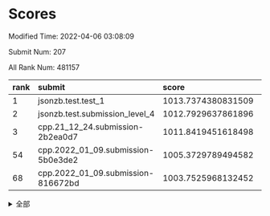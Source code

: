 # Scores

Modified Time: 2022-04-06 03:08:09

Submit Num: 207

All Rank Num: 481157

| rank |               submit               |       score        |       sigma        | pk_num |
| :--- | :--------------------------------- | :----------------- | :----------------- | :----- |
| 1    | jsonzb.test.test_1                 | 1013.7374380831509 | 0.8206130817837981 | 9296   |
| 2    | jsonzb.test.submission_level_4     | 1012.7929637861896 | 0.8263750497903435 | 9292   |
| 3    | cpp.21_12_24.submission-2b2ea0d7   | 1011.8419451618498 | 0.7863255831367233 | 9300   |
| 54   | cpp.2022_01_09.submission-5b0e3de2 | 1005.3729789494582 | 0.7093587221227151 | 9293   |
| 68   | cpp.2022_01_09.submission-816672bd | 1003.7525968132452 | 0.7251390855185814 | 9295   |


<details>
<summary>全部</summary>

| rank |                 submit                 |       score        |       sigma        | pk_num |
| :--- | :------------------------------------- | :----------------- | :----------------- | :----- |
| 1    | jsonzb.test.test_1                     | 1013.7374380831509 | 0.8206130817837981 | 9296   |
| 2    | jsonzb.test.submission_level_4         | 1012.7929637861896 | 0.8263750497903435 | 9292   |
| 3    | cpp.21_12_24.submission-2b2ea0d7       | 1011.8419451618498 | 0.7863255831367233 | 9300   |
| 4    | gobigger.level_3.submission_level_3_2  | 1011.7268239760108 | 0.7688015530434503 | 9292   |
| 5    | gobigger.level_3.submission_level_3_41 | 1011.7220659977556 | 0.7655215097036743 | 9298   |
| 6    | gobigger.level_3.submission_level_3_49 | 1011.703568880838  | 0.7763064057213384 | 9295   |
| 7    | gobigger.level_3.submission_level_3_35 | 1011.5647865419867 | 0.7747356511077741 | 9296   |
| 8    | gobigger.level_3.submission_level_3_45 | 1011.3507255833923 | 0.7796406198102722 | 9299   |
| 9    | gobigger.level_3.submission_level_3_13 | 1011.3367784362644 | 0.7800066958943606 | 9296   |
| 10   | gobigger.level_3.submission_level_3_47 | 1011.3268975819202 | 0.7541448777799659 | 9301   |
| 11   | gobigger.level_3.submission_level_3_21 | 1011.2620680229668 | 0.7717425161973471 | 9298   |
| 12   | gobigger.level_3.submission_level_3_14 | 1011.1247981026394 | 0.776658842112357  | 9297   |
| 13   | gobigger.level_3.submission_level_3_5  | 1011.0175622145283 | 0.7627800033369107 | 9301   |
| 14   | gobigger.level_3.submission_level_3_18 | 1011.0139610040992 | 0.811282362997417  | 9296   |
| 15   | gobigger.level_3.submission_level_3_40 | 1010.9478457504433 | 0.7789731644432586 | 9300   |
| 16   | gobigger.level_3.submission_level_3_37 | 1010.9375003974314 | 0.7777640379716972 | 9299   |
| 17   | gobigger.level_3.submission_level_3_36 | 1010.8713090939485 | 0.7708258961278531 | 9298   |
| 18   | gobigger.level_3.submission_level_3_20 | 1010.8259867337226 | 0.7919390294707684 | 9299   |
| 19   | gobigger.level_3.submission_level_3_48 | 1010.8217078096484 | 0.7569934718661141 | 9298   |
| 20   | gobigger.level_3.submission_level_3_22 | 1010.8001766920908 | 0.7945695092174426 | 9299   |
| 21   | gobigger.level_3.submission_level_3_12 | 1010.7352396305935 | 0.7725405433487934 | 9300   |
| 22   | gobigger.level_3.submission_level_3_19 | 1010.7327473706533 | 0.7658423239326373 | 9300   |
| 23   | gobigger.level_3.submission_level_3_46 | 1010.5060576300328 | 0.7619905900093438 | 9298   |
| 24   | gobigger.level_3.submission_level_3_28 | 1010.3492916689971 | 0.7528471450388992 | 9298   |
| 25   | gobigger.level_3.submission_level_3_17 | 1010.1556860799107 | 0.7556182799387856 | 9303   |
| 26   | gobigger.level_3.submission_level_3_43 | 1010.1246830070822 | 0.7522425905115991 | 9297   |
| 27   | gobigger.level_3.submission_level_3_16 | 1010.0302903507115 | 0.7583046066672732 | 9300   |
| 28   | gobigger.level_3.submission_level_3_42 | 1009.9942102374865 | 0.7652227725810216 | 9296   |
| 29   | gobigger.level_3.submission_level_3_1  | 1009.9264939210609 | 0.7487523893938408 | 9300   |
| 30   | gobigger.level_3.submission_level_3_4  | 1009.8923497534976 | 0.7566847097598214 | 9298   |
| 31   | gobigger.level_3.submission_level_3_39 | 1009.8177858534899 | 0.7562157895806304 | 9301   |
| 32   | gobigger.level_3.submission_level_3_9  | 1009.5825858175718 | 0.7367077554867519 | 9299   |
| 33   | gobigger.level_3.submission_level_3_25 | 1009.5456745006458 | 0.7765891792601648 | 9297   |
| 34   | gobigger.level_3.submission_level_3_44 | 1009.4825224920384 | 0.7497773005512931 | 9296   |
| 35   | gobigger.level_3.submission_level_3_27 | 1009.4721100952106 | 0.7444486012333206 | 9296   |
| 36   | gobigger.level_3.submission_level_3_31 | 1009.4564030610801 | 0.735577894786281  | 9296   |
| 37   | gobigger.level_3.submission_level_3_3  | 1009.4071352145082 | 0.7460870052391414 | 9298   |
| 38   | gobigger.level_3.submission_level_3_11 | 1009.3555015434744 | 0.7432149665819606 | 9300   |
| 39   | gobigger.level_3.submission_level_3_10 | 1009.316634355684  | 0.7404609449751584 | 9298   |
| 40   | gobigger.level_3.submission_level_3_7  | 1009.0128733589859 | 0.7402978343699345 | 9299   |
| 41   | gobigger.level_3.submission_level_3_26 | 1008.9283154513446 | 0.7354306319060482 | 9290   |
| 42   | gobigger.level_3.submission_level_3_29 | 1008.8641104042692 | 0.7657329346884805 | 9297   |
| 43   | gobigger.level_3.submission_level_3_8  | 1008.854987389861  | 0.7434798945636616 | 9296   |
| 44   | gobigger.level_3.submission_level_3_38 | 1008.8536835562151 | 0.7471711442262944 | 9299   |
| 45   | gobigger.level_3.submission_level_3_30 | 1008.8208640089216 | 0.7453147112711314 | 9293   |
| 46   | gobigger.level_3.submission_level_3_23 | 1008.813503918979  | 0.7582313852966565 | 9297   |
| 47   | gobigger.level_3.submission_level_3_24 | 1008.8124866419946 | 0.7548808610248325 | 9299   |
| 48   | gobigger.level_3.submission_level_3_15 | 1008.684606600079  | 0.7299882771101653 | 9294   |
| 49   | gobigger.level_3.submission_level_3_32 | 1008.6814817745676 | 0.7475881560266114 | 9295   |
| 50   | gobigger.level_3.submission_level_3_34 | 1008.5668656224964 | 0.7471964364981541 | 9295   |
| 51   | gobigger.level_3.submission_level_3_33 | 1008.4702224363197 | 0.7335056073929422 | 9293   |
| 52   | gobigger.level_3.submission_level_3_0  | 1007.9258588657843 | 0.7394431343241638 | 9297   |
| 53   | gobigger.level_3.submission_level_3_6  | 1007.9226939435964 | 0.7724628307033548 | 9300   |
| 54   | cpp.2022_01_09.submission-5b0e3de2     | 1005.3729789494582 | 0.7093587221227151 | 9293   |
| 55   | gobigger.level_1.submission_level_1_26 | 1005.3257328862818 | 0.7164564082373529 | 9303   |
| 56   | gobigger.level_1.submission_level_1_2  | 1004.7585062729983 | 0.7154275096795508 | 9295   |
| 57   | gobigger.level_1.submission_level_1_34 | 1004.4713425047943 | 0.7174382456373082 | 9298   |
| 58   | gobigger.level_1.submission_level_1_43 | 1004.361345802777  | 0.7090018220388242 | 9296   |
| 59   | gobigger.level_1.submission_level_1_45 | 1004.3328314674326 | 0.7122619582366553 | 9296   |
| 60   | gobigger.level_1.submission_level_1_35 | 1004.1081825155871 | 0.7222981287174732 | 9297   |
| 61   | gobigger.level_1.submission_level_1_31 | 1004.065801258797  | 0.7283476274701436 | 9298   |
| 62   | gobigger.level_1.submission_level_1_20 | 1004.058097878124  | 0.7241205392647413 | 9303   |
| 63   | gobigger.level_1.submission_level_1_38 | 1004.0415295485464 | 0.7204083078468493 | 9295   |
| 64   | gobigger.level_1.submission_level_1_37 | 1003.997883306127  | 0.717408111550833  | 9301   |
| 65   | gobigger.level_1.submission_level_1_42 | 1003.9633112390601 | 0.7094943247184478 | 9298   |
| 66   | gobigger.level_1.submission_level_1_48 | 1003.8913708859563 | 0.7165404031238285 | 9297   |
| 67   | gobigger.level_1.submission_level_1_39 | 1003.8704727070723 | 0.7184145225164805 | 9297   |
| 68   | cpp.2022_01_09.submission-816672bd     | 1003.7525968132452 | 0.7251390855185814 | 9295   |
| 69   | gobigger.level_1.submission_level_1_36 | 1003.7301247446804 | 0.7066189437990251 | 9294   |
| 70   | gobigger.level_1.submission_level_1_3  | 1003.702767112346  | 0.7116199451059678 | 9298   |
| 71   | gobigger.level_1.submission_level_1_29 | 1003.6980673108312 | 0.7250827007691647 | 9291   |
| 72   | gobigger.level_1.submission_level_1_49 | 1003.6284389363681 | 0.7201189937349349 | 9298   |
| 73   | gobigger.level_1.submission_level_1_21 | 1003.6236736851333 | 0.7194773638457728 | 9301   |
| 74   | gobigger.level_1.submission_level_1_10 | 1003.6182495964977 | 0.7015529593026738 | 9293   |
| 75   | gobigger.level_1.submission_level_1_19 | 1003.5835459169897 | 0.7156282389425933 | 9298   |
| 76   | gobigger.level_1.submission_level_1_28 | 1003.4468118774616 | 0.7098251053670156 | 9297   |
| 77   | gobigger.level_1.submission_level_1_0  | 1003.3650412196015 | 0.712507469934932  | 9300   |
| 78   | gobigger.level_1.submission_level_1_33 | 1003.3564210132266 | 0.7056187911521745 | 9297   |
| 79   | gobigger.level_1.submission_level_1_5  | 1003.3075226885885 | 0.71281557544375   | 9300   |
| 80   | gobigger.level_1.submission_level_1_25 | 1003.2770776714365 | 0.7082787647510561 | 9301   |
| 81   | gobigger.level_1.submission_level_1_13 | 1003.2030763668414 | 0.7204326804796632 | 9302   |
| 82   | gobigger.level_1.submission_level_1_1  | 1003.1587181318457 | 0.7207998420876237 | 9300   |
| 83   | gobigger.level_1.submission_level_1_11 | 1003.1560256688292 | 0.7136294907934442 | 9299   |
| 84   | gobigger.level_1.submission_level_1_46 | 1003.149163319726  | 0.7103853274662291 | 9302   |
| 85   | gobigger.level_1.submission_level_1_27 | 1003.1338843049272 | 0.7119660597958479 | 9297   |
| 86   | gobigger.level_1.submission_level_1_17 | 1003.0816669850552 | 0.708718246984133  | 9303   |
| 87   | gobigger.level_1.submission_level_1_7  | 1003.0716112705845 | 0.6996620243883419 | 9298   |
| 88   | gobigger.level_1.submission_level_1_40 | 1002.9808205011848 | 0.718833849995148  | 9296   |
| 89   | gobigger.level_1.submission_level_1_41 | 1002.943874471059  | 0.7103204175687486 | 9296   |
| 90   | gobigger.level_1.submission_level_1_12 | 1002.9290812095404 | 0.7137385472674049 | 9298   |
| 91   | gobigger.level_1.submission_level_1_14 | 1002.9283125473988 | 0.7055177879235697 | 9295   |
| 92   | gobigger.level_1.submission_level_1_16 | 1002.9177171542581 | 0.7046438682186879 | 9299   |
| 93   | gobigger.level_1.submission_level_1_15 | 1002.7699138323562 | 0.7142287693649159 | 9299   |
| 94   | gobigger.level_1.submission_level_1_6  | 1002.7581291439873 | 0.7141781090922208 | 9297   |
| 95   | gobigger.level_1.submission_level_1_47 | 1002.644701125191  | 0.7107729225657123 | 9293   |
| 96   | gobigger.level_1.submission_level_1_8  | 1002.6051007712932 | 0.7247080764530317 | 9306   |
| 97   | gobigger.level_1.submission_level_1_24 | 1002.5602662230854 | 0.7091313942773773 | 9296   |
| 98   | gobigger.level_1.submission_level_1_18 | 1002.559456659662  | 0.7155348526972288 | 9302   |
| 99   | gobigger.level_1.submission_level_1_30 | 1002.4870182214396 | 0.7222548782073382 | 9296   |
| 100  | gobigger.level_1.submission_level_1_23 | 1002.2423644743048 | 0.7164232537215944 | 9296   |
| 101  | gobigger.level_1.submission_level_1_4  | 1002.1907456968288 | 0.7113512183393681 | 9293   |
| 102  | gobigger.level_1.submission_level_1_44 | 1002.079773688585  | 0.7067685701393992 | 9300   |
| 103  | gobigger.level_1.submission_level_1_32 | 1001.8616646526137 | 0.7170268907042743 | 9300   |
| 104  | gobigger.level_1.submission_level_1_9  | 1001.8134150810114 | 0.7185672227738235 | 9298   |
| 105  | gobigger.level_1.submission_level_1_22 | 1001.5459108724959 | 0.7119172493690092 | 9301   |
| 106  | gobigger.random.submission_random_10   | 997.2871689154956  | 0.7030195553228723 | 9298   |
| 107  | gobigger.random.submission_random_13   | 997.0371718162016  | 0.7120593192131268 | 9295   |
| 108  | gobigger.random.submission_random_37   | 996.9259559652928  | 0.6962537782307636 | 9297   |
| 109  | gobigger.random.submission_random_48   | 996.8489738741879  | 0.7150112374509564 | 9301   |
| 110  | gobigger.random.submission_random_39   | 996.7977806326804  | 0.711853302727139  | 9297   |
| 111  | gobigger.random.submission_random_20   | 996.6952383584982  | 0.7029430530293443 | 9299   |
| 112  | gobigger.random.submission_random_1    | 996.5681503947718  | 0.7140936030720301 | 9299   |
| 113  | gobigger.random.submission_random_6    | 996.4713512528067  | 0.7337421687687536 | 9297   |
| 114  | gobigger.random.submission_random_28   | 996.4310714330909  | 0.7010248873986464 | 9299   |
| 115  | gobigger.random.submission_random_31   | 996.4263831970457  | 0.7163782468402609 | 9297   |
| 116  | gobigger.random.submission_random_8    | 996.3417386200126  | 0.7065685103700027 | 9301   |
| 117  | gobigger.random.submission_random_38   | 996.278059426135   | 0.7200179974195309 | 9295   |
| 118  | gobigger.random.submission_random_3    | 996.2464836198028  | 0.7107273551677047 | 9290   |
| 119  | gobigger.random.submission_random_40   | 996.2441025712575  | 0.7046216303099027 | 9295   |
| 120  | gobigger.random.submission_random_22   | 996.1958574721377  | 0.7121940171149699 | 9298   |
| 121  | gobigger.random.submission_random_36   | 996.158666553871   | 0.7264594736276272 | 9297   |
| 122  | gobigger.random.submission_random_26   | 996.1039466685628  | 0.702293605047546  | 9287   |
| 123  | gobigger.random.submission_random_16   | 996.0560417578376  | 0.7185256127392325 | 9301   |
| 124  | gobigger.random.submission_random_5    | 996.045707121094   | 0.7044799438471469 | 9300   |
| 125  | gobigger.random.submission_random_0    | 996.0379520830124  | 0.7069157680063886 | 9300   |
| 126  | gobigger.random.submission_random_9    | 996.0150932204879  | 0.7094460511025584 | 9299   |
| 127  | gobigger.random.submission_random_42   | 995.9576717495428  | 0.6996526883232103 | 9300   |
| 128  | gobigger.random.submission_random_45   | 995.9449226253425  | 0.7148682266798396 | 9302   |
| 129  | gobigger.random.submission_random_43   | 995.9326758084039  | 0.7085453917058815 | 9299   |
| 130  | gobigger.random.submission_random_41   | 995.9015917950856  | 0.7257811820342045 | 9300   |
| 131  | gobigger.random.submission_random_32   | 995.8670815852582  | 0.7010278857280684 | 9300   |
| 132  | gobigger.random.submission_random_35   | 995.8468429831499  | 0.7050796534571871 | 9300   |
| 133  | gobigger.random.submission_random_2    | 995.7865371431969  | 0.7117004585591895 | 9298   |
| 134  | gobigger.random.submission_random_11   | 995.7574854703548  | 0.7224953463556563 | 9298   |
| 135  | gobigger.random.submission_random_14   | 995.7558375091586  | 0.7153405841511193 | 9299   |
| 136  | gobigger.random.submission_random_34   | 995.7420624945007  | 0.7079523031052786 | 9304   |
| 137  | gobigger.random.submission_random_27   | 995.7159615525968  | 0.7063622400367229 | 9296   |
| 138  | gobigger.random.submission_random_17   | 995.696556019091   | 0.7121450149464997 | 9299   |
| 139  | gobigger.random.submission_random_25   | 995.6677623911934  | 0.7056868874308261 | 9295   |
| 140  | gobigger.random.submission_random_7    | 995.6672403427713  | 0.713377524641091  | 9296   |
| 141  | gobigger.random.submission_random_33   | 995.6283355619677  | 0.7182389876761018 | 9295   |
| 142  | gobigger.random.submission_random_12   | 995.6239237444007  | 0.7150977043519184 | 9295   |
| 143  | gobigger.random.submission_random_21   | 995.5633424327061  | 0.7015706531119718 | 9293   |
| 144  | gobigger.random.submission_random_44   | 995.465673321693   | 0.7107745031695315 | 9295   |
| 145  | gobigger.random.submission_random_18   | 995.4484426453162  | 0.6936715989811663 | 9300   |
| 146  | gobigger.random.submission_random_49   | 995.4127482398555  | 0.7175020087210061 | 9298   |
| 147  | gobigger.random.submission_random_24   | 995.2994594001581  | 0.7194396066110363 | 9298   |
| 148  | gobigger.random.submission_random_23   | 995.2229687623939  | 0.7030403847701244 | 9294   |
| 149  | gobigger.random.submission_random_30   | 995.0910847821544  | 0.7063679719137822 | 9299   |
| 150  | gobigger.random.submission_random_4    | 995.069444356568   | 0.7210530104549735 | 9301   |
| 151  | gobigger.random.submission_random_46   | 994.9959928004307  | 0.7220883663079504 | 9294   |
| 152  | gobigger.random.submission_random_15   | 994.9743318922152  | 0.7214631490601272 | 9300   |
| 153  | gobigger.random.submission_random_19   | 994.9625002467682  | 0.7099605845883497 | 9299   |
| 154  | gobigger.random.submission_random_47   | 994.8829576634521  | 0.7193330211510636 | 9296   |
| 155  | gobigger.level_2.submission_level_2_6  | 994.4242530295057  | 0.7306176389394733 | 9296   |
| 156  | gobigger.level_2.submission_level_2_38 | 994.287344386377   | 0.7288955793423955 | 9300   |
| 157  | gobigger.level_2.submission_level_2_16 | 994.236072100115   | 0.7342497465763098 | 9303   |
| 158  | gobigger.random.submission_random_29   | 993.9328039788442  | 0.7301252066704411 | 9296   |
| 159  | gobigger.level_2.submission_level_2_39 | 993.8542433744853  | 0.7308863641641978 | 9293   |
| 160  | gobigger.level_2.submission_level_2_18 | 993.837064560964   | 0.709162893158469  | 9300   |
| 161  | gobigger.level_2.submission_level_2_11 | 993.8141149606225  | 0.7256352321346732 | 9297   |
| 162  | gobigger.level_2.submission_level_2_43 | 993.5266250096798  | 0.7194524856120835 | 9297   |
| 163  | gobigger.level_2.submission_level_2_46 | 993.1753593499712  | 0.7107033954017082 | 9301   |
| 164  | gobigger.level_2.submission_level_2_33 | 993.0803898747738  | 0.7600065100670009 | 9298   |
| 165  | gobigger.level_2.submission_level_2_30 | 992.9428294229716  | 0.7352593320447064 | 9295   |
| 166  | gobigger.level_2.submission_level_2_12 | 992.8623690611814  | 0.7410497883144428 | 9296   |
| 167  | gobigger.level_2.submission_level_2_47 | 992.7768417407176  | 0.741471861559016  | 9297   |
| 168  | gobigger.level_2.submission_level_2_23 | 992.7721993714149  | 0.7452277838187032 | 9296   |
| 169  | gobigger.level_2.submission_level_2_32 | 992.7379106686218  | 0.7351961598289583 | 9300   |
| 170  | gobigger.level_2.submission_level_2_5  | 992.7117059719884  | 0.7440864068011899 | 9297   |
| 171  | gobigger.level_2.submission_level_2_40 | 992.5979487651726  | 0.7358636981551171 | 9299   |
| 172  | gobigger.level_2.submission_level_2_25 | 992.5866195578323  | 0.7470720120285002 | 9301   |
| 173  | gobigger.level_2.submission_level_2_7  | 992.490894079079   | 0.753754217658382  | 9298   |
| 174  | gobigger.level_2.submission_level_2_22 | 992.4807721169293  | 0.7542395608100374 | 9299   |
| 175  | gobigger.level_2.submission_level_2_19 | 992.4790844141914  | 0.7550286677901549 | 9299   |
| 176  | gobigger.level_2.submission_level_2_0  | 992.4711057724994  | 0.7368650556529678 | 9295   |
| 177  | gobigger.level_2.submission_level_2_34 | 992.441547702812   | 0.7260944259962603 | 9298   |
| 178  | gobigger.level_2.submission_level_2_36 | 992.434076847362   | 0.7676341621164247 | 9299   |
| 179  | gobigger.level_2.submission_level_2_37 | 992.431385347438   | 0.7482089156197695 | 9291   |
| 180  | gobigger.level_2.submission_level_2_15 | 992.4182760712428  | 0.7600036109736917 | 9297   |
| 181  | gobigger.level_2.submission_level_2_17 | 992.4169748382133  | 0.7298368464516124 | 9300   |
| 182  | gobigger.level_2.submission_level_2_49 | 992.254481940935   | 0.730361291632026  | 9299   |
| 183  | gobigger.level_2.submission_level_2_13 | 992.1745468679376  | 0.7738009420787988 | 9299   |
| 184  | gobigger.level_2.submission_level_2_48 | 992.1532839873252  | 0.7437504812414052 | 9303   |
| 185  | gobigger.level_2.submission_level_2_10 | 992.1488139853451  | 0.7322536378911159 | 9298   |
| 186  | gobigger.level_2.submission_level_2_31 | 992.1071386091862  | 0.7342975477779035 | 9298   |
| 187  | gobigger.level_2.submission_level_2_42 | 992.0905493590951  | 0.7457867444279095 | 9298   |
| 188  | gobigger.level_2.submission_level_2_4  | 992.0159110859049  | 0.7401946923546753 | 9301   |
| 189  | gobigger.level_2.submission_level_2_35 | 992.0003866332322  | 0.746560270644164  | 9300   |
| 190  | gobigger.level_2.submission_level_2_29 | 991.9381346067549  | 0.7303183630673267 | 9297   |
| 191  | gobigger.level_2.submission_level_2_45 | 991.9311421706304  | 0.7690389743224434 | 9290   |
| 192  | gobigger.level_2.submission_level_2_27 | 991.8819266329507  | 0.7410336407098149 | 9296   |
| 193  | gobigger.level_2.submission_level_2_14 | 991.8559827482629  | 0.7500998563081271 | 9299   |
| 194  | gobigger.level_2.submission_level_2_41 | 991.4653895344762  | 0.7492428621206627 | 9297   |
| 195  | gobigger.level_2.submission_level_2_3  | 991.3533407758066  | 0.7591493284070779 | 9298   |
| 196  | gobigger.level_2.submission_level_2_24 | 991.3085935663001  | 0.7490490211574661 | 9296   |
| 197  | gobigger.level_2.submission_level_2_1  | 991.2702956958257  | 0.781696815490496  | 9295   |
| 198  | gobigger.level_2.submission_level_2_20 | 991.1543432725143  | 0.7581620255183967 | 9301   |
| 199  | gobigger.level_2.submission_level_2_28 | 991.1483263996577  | 0.7480999346387318 | 9298   |
| 200  | gobigger.level_2.submission_level_2_9  | 991.1175624466322  | 0.7353171159493218 | 9299   |
| 201  | gobigger.level_2.submission_level_2_2  | 991.076396789211   | 0.7785381561009065 | 9300   |
| 202  | gobigger.level_2.submission_level_2_26 | 991.0237273752724  | 0.7587760271741049 | 9300   |
| 203  | gobigger.level_2.submission_level_2_21 | 991.0213182344776  | 0.760796462076638  | 9301   |
| 204  | gobigger.level_2.submission_level_2_8  | 990.9735659531267  | 0.7620496182376691 | 9297   |
| 205  | gobigger.level_2.submission_level_2_44 | 990.938567603117   | 0.7722106315833712 | 9297   |
| 206  | gobigger.none.submission_none_0        | 978.6573094542089  | 1.2926079799728973 | 9296   |
| 207  | gobigger.none.submission_none_1        | 975.6172755577117  | 1.4531380652203496 | 9298   |

</details>